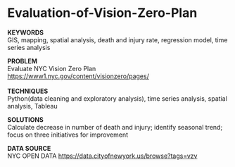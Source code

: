 # Evaluation-of-Vision-Zero-Plan

**KEYWORDS** <br/>
GIS, mapping, spatial analysis, death and injury rate, regression model, time series analysis 

**PROBLEM** <br/>
Evaluate NYC Vision Zero Plan https://www1.nyc.gov/content/visionzero/pages/<br/>
<br/>
**TECHNIQUES**<br/>
Python(data cleaning and exploratory analysis), time series analysis, spatial analysis, Tableau 

**SOLUTIONS**<br/>
Calculate decrease in number of death and injury; identify seasonal trend; focus on three initiatives for improvement

**DATA SOURCE**<br/>
NYC OPEN DATA https://data.cityofnewyork.us/browse?tags=vzv <br/>



